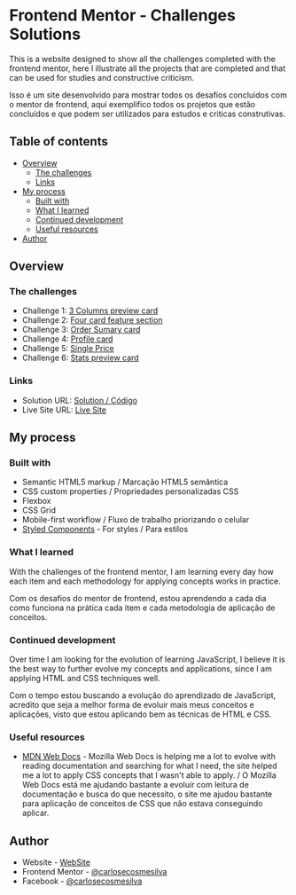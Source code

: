 # Frontend Mentor - Challenges Solutions

This is a website designed to show all the challenges completed with the frontend mentor, here I illustrate all the projects that are completed and that can be used for studies and constructive criticism. 

Isso é um site desenvolvido para mostrar todos os desafios concluidos com o mentor de frontend, aqui exemplifico todos os projetos que estão concluídos e que podem ser utilizados para estudos e criticas construtivas.

## Table of contents

- [Overview](#overview)
  - [The challenges](#the-challenges)
  - [Links](#links)
- [My process](#my-process)
  - [Built with](#built-with)
  - [What I learned](#what-i-learned)
  - [Continued development](#continued-development)
  - [Useful resources](#useful-resources)
- [Author](#author)


## Overview

### The challenges

- Challenge 1: [3 Columns preview card](https://github.com/carlosecosmesilva/frontend-mentor-challenges/tree/master/3-column-preview-card)
- Challenge 2: [Four card feature section](https://github.com/carlosecosmesilva/frontend-mentor-challenges/tree/master/four-card-feature-section)
- Challenge 3: [Order Sumary card](https://github.com/carlosecosmesilva/frontend-mentor-challenges/tree/master/order-summary-card)
- Challenge 4: [Profile card](https://github.com/carlosecosmesilva/frontend-mentor-challenges/tree/master/profile-card-component) 
- Challenge 5: [Single Price](https://github.com/carlosecosmesilva/frontend-mentor-challenges/tree/master/single-price-grid-component)
- Challenge 6: [Stats preview card](https://github.com/carlosecosmesilva/frontend-mentor-challenges/tree/master/stats-preview-card-component)

### Links

- Solution URL: [Solution / Código](https://github.com/carlosecosmesilva/frontend-mentor-challenges)
- Live Site URL: [Live Site](https://laughing-wiles-b0bfb6.netlify.app)

## My process

### Built with

- Semantic HTML5 markup / Marcação HTML5 semântica
- CSS custom properties / Propriedades personalizadas CSS
- Flexbox
- CSS Grid
- Mobile-first workflow / Fluxo de trabalho priorizando o celular
- [Styled Components](https://styled-components.com/) - For styles / Para estilos


### What I learned

With the challenges of the frontend mentor, I am learning every day how each item and each methodology for applying concepts works in practice.

Com os desafios do mentor de frontend, estou aprendendo a cada dia como funciona na prática cada item e cada metodologia de aplicação de conceitos.

### Continued development

Over time I am looking for the evolution of learning JavaScript, I believe it is the best way to further evolve my concepts and applications, since I am applying HTML and CSS techniques well.

Com o tempo estou buscando a evolução do aprendizado de JavaScript, acredito que seja a melhor forma de evoluir mais meus conceitos e aplicações, visto que estou aplicando bem as técnicas de HTML e CSS.

### Useful resources

- [MDN Web Docs](https://developer.mozilla.org/pt-BR/docs/Web/CSS) - Mozilla Web Docs is helping me a lot to evolve with reading documentation and searching for what I need, the site helped me a lot to apply CSS concepts that I wasn't able to apply. / O Mozilla Web Docs está me ajudando bastante a evoluir com leitura de documentação e busca do que necessito, o site me ajudou bastante para aplicação de conceitos de CSS que não estava conseguindo aplicar.

## Author

- Website - [WebSite](https://carlosecosmesilva.github.io/portfolio-novo/)
- Frontend Mentor - [@carlosecosmesilva](https://www.frontendmentor.io/profile/carlosecosmesilva)
- Facebook - [@carlosecosmesilva](https://www.facebook.com/carlosecosmedasilva/)

